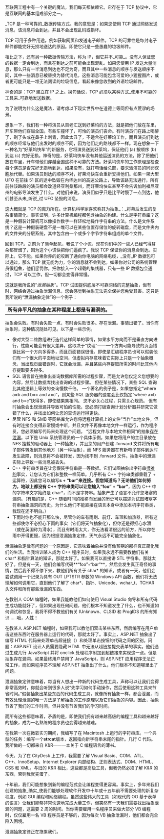 互联网工程中有一个关键的魔法，我们每天都依赖它。它存在于 TCP 协议中，它是互联网的基本组成部分之一。

_TCP 是一种可靠的_数据传输方式。我的意思是：如果您使用 TCP 通过网络发送消息，该消息将会到达，并且不会出现乱码或损坏。

TCP 可用于多种用途，例如获取网页和发送电子邮件。TCP 的可靠性是每封电子邮件都能完好无损地送达的原因。即使它只是一些愚蠢的垃圾邮件。

相比之下，还有另一种数据传输方法，称为 IP，但它并不_可靠_。没有人保证您的数据一定会到达，而且在到达之前可能会出现混乱。如果您使用 IP 发送大量消息，那么只有一半消息到达也不足为奇，而且其中一些消息的顺序与发送顺序不同，其中一些消息已被替换为替代消息，这些消息可能包含可爱的小猩猩图片，或者更可能只是一堆无法阅读的垃圾信息，看起来像您收到的外语垃圾邮件。

神奇的是：TCP 建立在 IP 之上。换句话说，TCP 必须以某种方式_使用不可靠的工具来_可靠地发送数据。

为了说明为什么这是魔法，请考虑以下现实世界中在道德上等同但有点荒谬的场景。

想象一下，我们有一种将演员从百老汇送到好莱坞的方法，就是把他们放在车里，开车带他们穿越全国。有些车撞坏了，可怜的演员们丧命。有时演员们在路上喝醉了，剃了头或在鼻子上刺青，因此太丑了，不适合在好莱坞工作，而且演员们到达的顺序经常与他们出发时的顺序不同，因为他们走的路线都不一样。现在想象一下一种名为“好莱坞快车”的新服务，它将演员送到好莱坞，保证他们 (a) 按顺序 (b) 到达 (c) 完好无损。神奇的是，好莱坞快车没有其他运送演员的方法，除了把他们放在车里，开车带他们穿越全国这种不可靠的方法。好莱坞快车的工作原理是检查每个演员是否完好无损地到达，如果没有，就打电话给总部，要求派演员的同卵双胞胎代替。如果演员到达的顺序不对，好莱坞快车会重新安排他们。如果一架大型 UFO 在前往 51 区的途中坠毁在内华达州的高速公路上，导致该路无法通行，所有前往该路段的演员都会改道经亚利桑那州，而好莱坞快车甚至不会告诉加利福尼亚州的电影导演发生了什么。对他们来说，演员们似乎只是比平时慢了一点到达，他们甚至从未_听说_过 UFO 坠毁的消息。

这大概就是 TCP 的魔力所在。计算机科学家喜欢称其为抽象_：_将幕后发生的复杂事情简化。事实证明，许多计算机编程都包含抽象的构建。什么是字符串库？这是一种假装计算机可以像操作数字一样轻松地操作字符串的方法。什么是文件系统？这是一种假装硬盘不是一堆可以在某些位置存储位的旋转磁盘，而是文件夹内的文件夹的分层系统，其中包含由一个或多个字节字符串组成的单个文件。

回到 TCP。之前为了简单起见，我说了个小谎，现在你们中的一些人已经气得耳朵都冒烟了，因为这个小谎快把你们逼疯了。我说 TCP 保证你的消息会到达。实际上，它不能。如果你养的蛇咬断了通向你电脑的网络电缆，_没有_IP 数据包可以通过，那么 TCP 就无能为力，你的消息就不会到达。如果你对公司的系统管理员很粗鲁，他们惩罚你，把你接入一个超载的集线器，只有一些 IP 数据包会通过，TCP 可以工作，但一切都会变得非常慢。

这就是我所说的“_泄漏抽象”_。TCP 试图提供底层不可靠网络的完整抽象，但有时，网络会通过抽象泄漏信息，您会感觉到抽象无法完全保护您免受其害。这只是我所说的“泄漏抽象定律”的一个例子：

|                           |
| ------------------------- |
| **所有非平凡的抽象在某种程度上都是有漏洞的。** |

抽象会失败。有时会失败一点，有时会失败很多。存在泄漏。事情出错了。当你有抽象时，这种情况随处可见。以下是一些示例。

- 像对大型二维数组进行迭代这样简单的事情，如果水平方向而不是垂直方向进行，性能可能会有很大差异，这取决于“纹理”——一个方向可能导致的页面错误比另一个方向多得多，而且页面错误很慢。即使是汇编程序员也可以假装他们有一个很大的平面地址空间，但虚拟内存意味着它实际上只是一个抽象概念，当出现页面错误时，它就会泄漏，并且某些内存提取所需的时间比其他内存提取要多得多。
- SQL 语言旨在抽象出查询数据库所需的过程步骤，而是允许您仅定义您想要的内容，然后让数据库找出查询的过程步骤。 但在某些情况下，某些 SQL 查询比其他逻辑上等效的查询慢数千倍。 一个著名的例子是，如果您指定“where a=b and b=c and a=c”，则某些 SQL 服务器的速度会比仅指定“where a=b and b=c”快得多，即使结果集相同。 您不必关心过程，只需关心规范。 但有时抽象会出现泄漏并导致可怕的性能，您必须打破查询计划分析器并研究它做错了什么，并找出如何让您的查询运行得更快。
- 尽管 NFS 和 SMB 等网络库允许您将远程计算机上的文件“当作”本地文件，但有时连接会变得非常慢或中断，并且文件不再像本地文件一样运行，作为程序员，您必须编写代码来处理这个问题。 “远程文件与本地文件相同”的抽象[存在泄漏](https://www.joelonsoftware.com/articles/fog0000000041.html)。以下是 Unix 系统管理员的一个具体示例。如果您将用户的主目录放在 NFS 挂载的驱动器上（一种抽象），并且您的用户创建 .forward 文件将所有电子邮件转发到其他地方（另一种抽象），而 NFS 服务器在有新电子邮件到达时发生故障，则消息将不会被转发，因为找不到 .forward 文件。抽象中的泄漏实际上导致一些消息被丢失。
- C++ 字符串类旨在让您假装字符串是一等数据。它们试图抽象出字符串[很难的](https://www.joelonsoftware.com/articles/fog0000000319.html)事实，让您认为它们和整数一样简单。几乎所有 C++ 字符串类都重载了 + 运算符，因此您可以编写**s + “bar”**来连接。但您知道吗？无论他们如何努力，地球上都没有 C++ 字符串类可以让您输入**“foo” + “bar”**，因为 C++ 中的字符串文字始终是 char*，而不是字符串。抽象产生了语言不允许您堵塞的漏洞。（有趣的是，C++ 随着时间的推移而发展的历史可以描述为试图堵塞字符串抽象漏洞的历史。为什么他们不能直接在语言本身中添加本机字符串类，我现在还不明白。）
- 下雨时你也不能开那么快，尽管你的车有雨刷、前灯、车顶和加热器，所有这些都使你不必担心下雨的事实（它们将天气抽象化），但你还是得担心水滑（或在英国称为滑水），而且有时雨太大，你无法看清很远的前方，所以你在雨中开得更慢，因为根据泄漏抽象定律，天气永远不可能完全抽象化。

泄漏抽象定律有问题的一个原因是，它意味着抽象并没有像预期的那样真正简化我们的生活。当我培训某人成为 C++ 程序员时，如果我永远不需要教他们有关 char* 和指针算法的知识，那就太好了。如果我可以直接讲 STL 字符串，那就太好了。但是有一天，他们会编写代码**“foo”+“bar”**，然后会发生真正奇怪的事情，然后我不得不停下来，教他们所有关于 char* 的知识。或者有一天，他们会尝试调用一个记录为具有 OUT LPTSTR 参数的 Windows API 函数，他们将无法理解如何调用它，直到他们了解了 char*、指针、Unicode、wchar_t、TCHAR 头文件和所有那些泄漏的东西。

在教别人 COM 编程时，如果我能教他们如何使用 Visual Studio 向导和所有代码生成功能就好了，但如果出现任何问题，他们根本不知道发生了什么，也不知道如何调试和恢复。我将不得不教他们有关 IUnknown、CLSID 和 ProgIDS 的所有知识……哦，人性！

在教某人 ASP.NET 编程时，如果我可以教他们双击某些东西，然后编写在用户单击这些东西时在服务器上运行的代码，那就太好了。事实上，ASP.NET 抽象出了编写 HTML 代码来处理单击超链接（**<a>**）和处理单击按钮的代码之间的区别。问题：ASP.NET 设计人员需要隐藏 HTML 中无法从超链接提交表单的事实。他们通过生成几行 JavaScript 并将 onclick 处理程序附加到超链接来实现这一点。但是抽象存在漏洞。如果最终用户禁用了 JavaScript，则 ASP.NET 应用程序无法正常工作，而如果程序员不理解 ASP.NET 抽象出了什么，他们根本不知道哪里出了问题。

泄漏抽象定律意味着，每当有人想出一种新的代码生成工具，声称可以让我们变得非常高效时，你就会听到很多人说“先学习如何手动操作，然后使用这种工具来节省时间。”假装抽象出某些东西的代码生成工具，就像所有抽象一样，都会泄漏，而有效处理泄漏的唯一方法是了解抽象的工作原理以及它们抽象的内容。因此，抽象节省了我们的工作时间，但并没有节省我们的学习时间。

而所有这些都意味着，矛盾的是，即使我们拥有越来越高级的编程工具和越来越好的抽象，成为一名熟练的程序员也变得越来越难。

在我第一次在微软实习期间，我编写了在 Macintosh 上运行的字符串库。一个典型的任务：编写一个**strcat**版本，返回指向新字符串末尾的指针。几行 C 代码。我所做的一切都来自 K&R——一本关于 C 编程语言的薄书。

今天，为了在 CityDesk 上工作，我需要了解 Visual Basic、COM、ATL、C++、InnoSetup、Internet Explorer 内部结构、正则表达式、DOM、HTML、CSS 和 XML。与旧的 K&R 相比，这些都是高级工具，但我仍然必须了解 K&R 的东西，否则我就完蛋了。

十年前，我们可能想象到新的编程范式会让编程变得更容易。事实上，多年来我们创建的抽象_确实_使我们能够处理软件开发中十年或十五年前不需要处理的新复杂程度，例如 GUI 编程和网络编程。虽然这些伟大的工具（如现代的 OO 基于表单的语言）让我们能够非常快速地完成大量工作，但突然有一天我们需要找出抽象泄漏的问题，这需要 2 周的时间。当你需要雇用一名程序员来做大部分 VB 编程时，仅仅雇用一名 VB 程序员是不够的，因为每次 VB 抽象泄漏时，他们都会完全陷入困境。

泄漏抽象定律正在拖累我们。